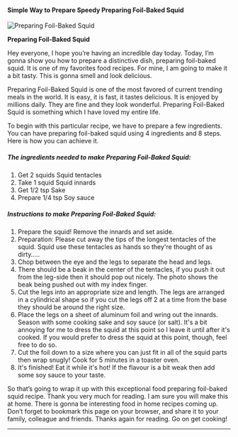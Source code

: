             

#### Simple Way to Prepare Speedy Preparing Foil-Baked Squid

![Preparing Foil-Baked Squid](https://img-global.cpcdn.com/recipes/6491312095232000/751x532cq70/preparing-foil-baked-squid-recipe-main-photo.jpg)

**Preparing Foil-Baked Squid**

Hey everyone, I hope you’re having an incredible day today. Today, I’m gonna show you how to prepare a distinctive dish, preparing foil-baked squid. It is one of my favorites food recipes. For mine, I am going to make it a bit tasty. This is gonna smell and look delicious.

Preparing Foil-Baked Squid is one of the most favored of current trending meals in the world. It is easy, it is fast, it tastes delicious. It is enjoyed by millions daily. They are fine and they look wonderful. Preparing Foil-Baked Squid is something which I have loved my entire life.

To begin with this particular recipe, we have to prepare a few ingredients. You can have preparing foil-baked squid using 4 ingredients and 8 steps. Here is how you can achieve it.

##### The ingredients needed to make Preparing Foil-Baked Squid:

1.  Get 2 squids Squid tentacles
2.  Take 1 squid Squid innards
3.  Get 1/2 tsp Sake
4.  Prepare 1/4 tsp Soy sauce

##### Instructions to make Preparing Foil-Baked Squid:

1.  Prepare the squid! Remove the innards and set aside.
2.  Preparation: Please cut away the tips of the longest tentacles of the squid. Squid use these tentacles as hands so they're thought of as dirty…..
3.  Chop between the eye and the legs to separate the head and legs.
4.  There should be a beak in the center of the tentacles, if you push it out from the leg-side then it should pop out nicely. The photo shows the beak being pushed out with my index finger.
5.  Cut the legs into an appropriate size and length. The legs are arranged in a cylindrical shape so if you cut the legs off 2 at a time from the base they should be around the right size.
6.  Place the legs on a sheet of aluminum foil and wring out the innards. Season with some cooking sake and soy sauce (or salt). It's a bit annoying for me to dress the squid at this point so I leave it until after it's cooked. If you would prefer to dress the squid at this point, though, feel free to do so.
7.  Cut the foil down to a size where you can just fit in all of the squid parts then wrap snugly! Cook for 5 minutes in a toaster oven.
8.  It's finished! Eat it while it's hot! If the flavour is a bit weak then add some soy sauce to your taste.

So that’s going to wrap it up with this exceptional food preparing foil-baked squid recipe. Thank you very much for reading. I am sure you will make this at home. There is gonna be interesting food in home recipes coming up. Don’t forget to bookmark this page on your browser, and share it to your family, colleague and friends. Thanks again for reading. Go on get cooking!

* * *